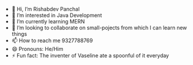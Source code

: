 - 👋 Hi, I’m Rishabdev Panchal
- 👀 I’m interested in Java Development
- 🌱 I’m currently learning MERN
- 💞️ I’m looking to collaborate on small-pojects from which I can learn new things
- 📫 How to reach me 9327788769
- 😄 Pronouns: He/Him
- ⚡ Fun fact: The inventer of Vaseline ate a spoonful of it everyday

<!---
rdp02x/rdp02x is a ✨ special ✨ repository because its `README.md` (this file) appears on your GitHub profile.
You can click the Preview link to take a look at your changes.
--->
